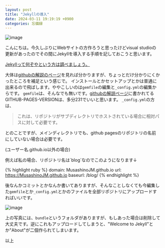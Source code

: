 ```yaml
---
layout: post
title: "Jekyllの導入"
date: 2024-03-11 19:19:19 +0900
categories: 忘備録
--- 
```

![image](https://github.com/MusashinoJM/blog/assets/123287602/a7d7a091-e1a6-4d34-b7b2-359bbf3c23b9)

こんにちは。今久しぶりにWebサイトの方作ろうと思ったけどvisual studioの更新があったのでその間にJekyllを導入する手順を記しておこうと思います。

[Jekyllって何ぞやという方は調べましょう。](https://www.google.com/search?client=opera&q=jekyll&sourceid=opera&ie=UTF-8&oe=UTF-8)

大体は[githubの解説のページ][github]を見れば分かりますが、ちょっとだけ分かりにくかったところを補足という感じで。
インストールとかセットアップとかは普通に出来るので飛ばします。ややこしいのは`gemfile`の編集と`_config.yml`の編集からです。
`gemfile`は、そんなでも無いです。[githubの解説ページ][github]に書かれてるGITHUB-PAGES-VERSIONは、多分231でいいと思います。
`_config.yml`の方は、
<blockquote cite="https://docs.github.com/ja/pages/setting-up-a-github-pages-site-with-jekyll/creating-a-github-pages-site-with-jekyll"> <p>これは、リポジトリがサブディレクトリでホストされている場合に相対パスに対して必要です。</p> </blockquote>
とのことですが、メインディレクトリでも、github pagesのリポジトリの名前にしていない場合は必要です。<p>(ユーザー名.github.io以外の場合)</p>
例えば私の場合、リポジトリ名は`blog`なのでこのようになります↓

{% highlight ruby %}
domain: MusashinoJM.github.io
url: https://MusashinoJM.github.io
baseurl: /blog/
{% endhighlight %}

後なんかコミットとかなんか書いてありますが、そんなことしなくても今編集した`gemfile`とか`_config.yml`とかのファイルを全部リポジトリにアップロードすればいいです。

![image](https://github.com/MusashinoJM/blog/assets/123287602/0839ddd8-1dcb-4c1c-b646-a828837a04f2)

上の写真には、`bundle`というフォルダがありますが、もしあった場合は削除して大丈夫です。逆にこれもアップロードしてしまうと、"Welcome to Jekyll"とか"About"が二個作られてしまいます。

以上

[github]: https://docs.github.com/ja/pages/setting-up-a-github-pages-site-with-jekyll/creating-a-github-pages-site-with-jekyll****
